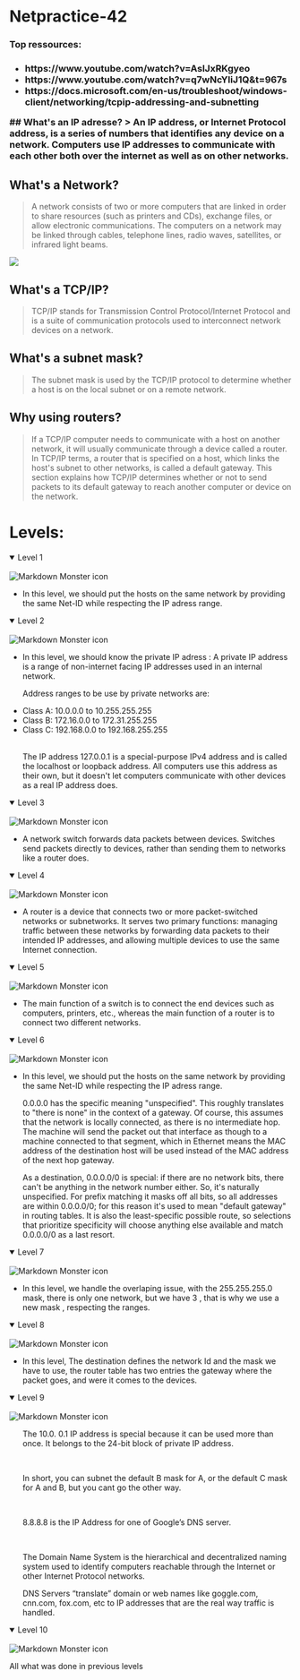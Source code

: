 # Netpractice-42
<h3>Top ressources:<h3>
<ul>
<li>https://www.youtube.com/watch?v=AslJxRKgyeo</li>
<li>https://www.youtube.com/watch?v=q7wNcYliJ1Q&t=967s</li>
<li>https://docs.microsoft.com/en-us/troubleshoot/windows-client/networking/tcpip-addressing-and-subnetting</li>
</ul>
## What's an IP adresse?
> An IP address, or Internet Protocol address, is a series of numbers that identifies any device on a network. Computers use IP addresses to communicate with each other both over the internet as well as on other networks.

## What's a Network?
> A network consists of two or more computers that are linked in order to share resources (such as printers and CDs), exchange files, or allow electronic communications. The computers on a network may be linked through cables, telephone lines, radio waves, satellites, or infrared light beams.

<tr>
<img src="https://ewgqz2vh7kv.exactdn.com/wp-content/uploads/2021/12/IP-Address-Explained-1024x512.jpeg?strip=all&lossy=1&ssl=1"></img>
</tr>


## What's a TCP/IP?
> TCP/IP stands for Transmission Control Protocol/Internet Protocol and is a suite of communication protocols used to interconnect network devices on a network.
## What's a subnet mask?
>  The subnet mask is used by the TCP/IP protocol to determine whether a host is on the local subnet or on a remote network.

## Why using routers?

> If a TCP/IP computer needs to communicate with a host on another network, it will usually communicate through a device called a router. In TCP/IP terms, a router that is specified on a host, which links the host's subnet to other networks, is called a default gateway. This section explains how TCP/IP determines whether or not to send packets to its default gateway to reach another computer or device on the network.

# Levels: 
<details open>
<summary>Level 1</summary>
<br>
<img src="img/Screen Shot 2022-07-23 at 5.33.30 PM.png" alt="Markdown Monster icon"></img>
<br>
<ul>
<li>In this level, we should put the hosts on the same network by providing the same Net-ID while respecting the IP adress range.</li>
</ul>

</details>
<details open>
<summary>Level 2</summary>
<br>
<img src="img/Screen Shot 2022-07-24 at 2.57.33 PM.png" alt="Markdown Monster icon"></img>
<br>
<ul>
<li>In this level, we should know the private IP adress : A private IP address is a range of non-internet facing IP addresses used in an internal network.</li>
<p>Address ranges to be use by private networks are:</p>

<li>Class A: 10.0.0.0 to 10.255.255.255</li>
<li>Class B: 172.16.0.0 to 172.31.255.255</li>
<li>Class C: 192.168.0.0 to 192.168.255.255</li>
<br>
<p>The IP address 127.0.0.1 is a special-purpose IPv4 address and is called the localhost or loopback address. All computers use this address as their own, but it doesn't let computers communicate with other devices as a real IP address does.</p>
</ul>

</details>

<details open>
<summary>Level 3</summary>
<br>
<img src="img/Screen Shot 2022-07-24 at 3.04.24 PM.png" alt="Markdown Monster icon"></img>
<br>
<ul>
<li>A network switch forwards data packets between devices. Switches send packets directly to devices, rather than sending them to networks like a router does.</li>
</ul>

</details>
<details open>
<summary>Level 4</summary>
<br>
<img src="img/Screen Shot 2022-07-24 at 3.08.31 PM.png" alt="Markdown Monster icon"></img>
<br>
<ul>
<li>A router is a device that connects two or more packet-switched networks or subnetworks. It serves two primary functions: managing traffic between these networks by forwarding data packets to their intended IP addresses, and allowing multiple devices to use the same Internet connection.</li>
</ul>

</details>
<details open>
<summary>Level 5</summary>
<br>
<img src="img/Screen Shot 2022-07-24 at 3.24.22 PM.png" alt="Markdown Monster icon"></img>
<br>
<ul>
<li>The main function of a switch is to connect the end devices such as computers, printers, etc., whereas the main function of a router is to connect two different networks.</li>
</ul>

</details>

<details open>
<summary>Level 6</summary>
<br>
<img src="img/Screen Shot 2022-07-24 at 4.53.27 PM.png" alt="Markdown Monster icon"></img>
<br>
<ul>
<li>In this level, we should put the hosts on the same network by providing the same Net-ID while respecting the IP adress range.</li>
  <p>0.0.0.0 has the specific meaning "unspecified". This roughly translates to "there is none" in the context of a gateway. Of course, this assumes that the network is locally connected, as there is no intermediate hop. The machine will send the packet out that interface as though to a machine connected to that segment, which in Ethernet means the MAC address of the destination host will be used instead of the MAC address of the next hop gateway.

As a destination, 0.0.0.0/0 is special: if there are no network bits, there can't be anything in the network number either. So, it's naturally unspecified. For prefix matching it masks off all bits, so all addresses are within 0.0.0.0/0; for this reason it's used to mean "default gateway" in routing tables. It is also the least-specific possible route, so selections that prioritize specificity will choose anything else available and match 0.0.0.0/0 as a last resort.</p>
</ul>

</details>
<details open>
<summary>Level 7</summary>
<br>
<img src="img/Screen Shot 2022-07-24 at 5.28.21 PM.png" alt="Markdown Monster icon"></img>
<br>
<ul>
<li>In this level, we handle the overlaping issue, with the 255.255.255.0 mask, there is only one network, but we have 3 , that is why we use a new mask , respecting the ranges. </li>
</ul>

</details>
<details open>
<summary>Level 8</summary>
<br>
<img src="img/Screen Shot 2022-07-24 at 6.05.03 PM.png" alt="Markdown Monster icon"></img>
<br>
<ul>
<li>In this level, The destination defines the network Id and the mask we have to use, the router table has two entries the gateway where the packet goes, and were it comes to the devices.</li>
</ul>

</details>
<details open>
<summary>Level 9</summary>
<br>
<img src="img/Screen Shot 2022-07-25 at 11.48.30 AM.png" alt="Markdown Monster icon"></img>
<br>
<ul>
<p>The 10.0. 0.1 IP address is special because it can be used more than once. It belongs to the 24-bit block of private IP address.</p>
<br>
<p>In short, you can subnet the default B mask for A, or the default C mask for A and B, but you cant go the other way.</p>
<br>
<p>8.8.8.8 is the IP Address for one of Google’s DNS server.</p>
<br>
<p>The Domain Name System is the hierarchical and decentralized naming system used to identify computers reachable through the Internet or other Internet Protocol networks.  <p>
<p>DNS Servers “translate” domain or web names like goggle.com, cnn.com, fox.com, etc to IP addresses that are the real way traffic is handled.</p>

</ul>

</details>

<details open>
<summary>Level 10</summary>
<br>
<img src="img/Screen Shot 2022-07-25 at 1.03.16 PM.png" alt="Markdown Monster icon"></img>
<br>
<p>All what was done in previous levels </p>

